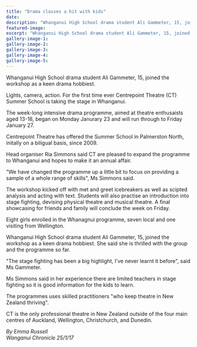 ```yaml
---
title: "Drama classes a hit with kids"
date: 
description: "Whanganui High School drama student Ali Gammeter, 15, joined the workshop as a keen drama hobbiest..."
featured-image: 
excerpt: "Whanganui High School drama student Ali Gammeter, 15, joined the workshop as a keen drama hobbiest. For the first time ever Centrepoint Theatre (CT) Summer School is taking the stage in Whanganui."
gallery-image-1: 
gallery-image-2: 
gallery-image-3: 
gallery-image-4: 
gallery-image-5: 
---
```


<p>Whanganui High School drama student Ali Gammeter, 15, joined the workshop as a keen drama hobbiest.&nbsp;</p>
<p>Lights, camera, action. For the first time ever Centrepoint Theatre (CT) Summer School is taking the stage in Whanganui.</p>
<p>The week-long intensive drama programme, aimed at theatre enthusaists aged 13-18, began on Monday Janurary 23 and will run through to Friday January 27.</p>
<p>Centrepoint Theatre has offered the Summer School in Palmerston North, initally on a biligual basis, since 2009.</p>
<p>Head organiser Ria Simmons said CT are pleased to expand the programme to Whanganui and hopes to make it an annual affair.</p>
<p>"We have changed the programme up a little bit to focus on providing a sample of a whole range of skills", Ms Simmons said.</p>
<p>The workshop kicked off with met and greet icebreakers as well as scipted analysis and acting with text. Students will also practise an introduction into stage fighting, devising physical theatre and musical theatre. A final showcasing for friends and family will conclude the week on Friday.</p>
<p>Eight girls enrolled in the Whanagnui programme, seven local and one visiting from Wellington.</p>
<p>Whanganui High School drama student Ali Gammeter, 15, joined the workshop as a keen drama hobbiest. She said she is thrilled with the group and the programme so far.</p>
<p>"The stage fighting has been a big highlight, I've never learnt it before", said Ms Gammeter.</p>
<p>Ms Simmons said in her experience there are limited teachers in stage fighting so it is good information for the kids to learn.</p>
<p>The programmes uses skilled practitioners "who keep theatre in New Zealand thriving".</p>
<p>CT is the only professional theatre in New Zealand outside of the four main centres of Auckland, Wellington, Christchurch, and Dunedin.</p>
<div class="detailsLarge articleEmailLink">
<p class="writtenBy"><em>By Emma Russell</em><br /><em>Wanganui Chronicle 25/1/17&nbsp;</em></p>
</div>

